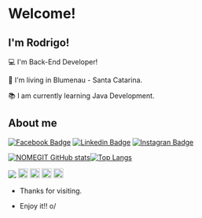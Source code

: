 # Welcome!

 

## I'm Rodrigo!

 

:computer: I'm Back-End Developer!

:house_with_garden: I'm living in Blumenau - Santa Catarina.

:books: I am currently learning Java Development.



 

## About me

[![Facebook Badge](https://img.shields.io/badge/Facebook-1877F2?style=for-the-badge&logo=facebook&logoColor=white&link=https://www.facebook.com/rodrigo.mafradasilva)](https://www.facebook.com/rodrigo.mafradasilva) 
[![Linkedin Badge](https://img.shields.io/badge/LinkedIn-0077B5?style=for-the-badge&logo=linkedin&logoColor=white&link=https://www.linkedin.com/in/rodrigo-mafra-da-silva-1250471a1//)](https://www.linkedin.com/in/rodrigo-mafra-da-silva-1250471a1/) 
[![Instagran Badge](https://img.shields.io/badge/Instagram-E4405F?style=for-the-badge&logo=instagram&logoColor=white&link=https://www.instagram.com/rodrigo.mafra1992/)](https://www.instagram.com/rodrigo.mafra1992/)

[![NOMEGIT GitHub stats](https://github-readme-stats.vercel.app/api?username=rodmafra92)](https://github.com/rodmafra92/github-readme-stats)[![Top Langs](https://github-readme-stats.vercel.app/api/top-langs/?username=anuraghazra&layout=compact)](https://github.com/rodmafra92/github-readme-stats)

<div>
<code><img src="https://img.shields.io/badge/Java-ED8B00?style=for-the-badge&logo=java&logoColor=white"></code>
<code><img height="20" src="https://img.shields.io/badge/Spring-6DB33F?style=for-the-badge&logo=spring&logoColor=white"></code>
<code><img height="20" src="https://img.shields.io/badge/MySQL-00000F?style=for-the-badge&logo=mysql&logoColor=white"></code>
<code><img height="20" src="https://img.shields.io/badge/Gatsby-663399?style=for-the-badge&logo=gatsby&logoColor=white"></code>
<code><img height="20" src="https://img.shields.io/badge/CSS-239120?&style=for-the-badge&logo=css3&logoColor=white"></code>
</div>

- Thanks for visiting.

- Enjoy it!! o/
